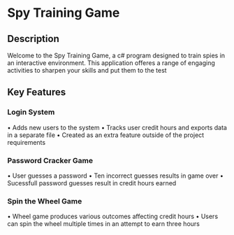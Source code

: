 # ﻿Spy Training Game
## Description

Welcome to the Spy Training Game, a c# program designed to train spies in an interactive environment. This application offeres a range of engaging activities to sharpen your skills and put them to the test

## Key Features

### Login System
• Adds new users to the system
• Tracks user credit hours and exports data in a separate file
• Created as an extra feature outside of the project requirements

### Password Cracker Game
• User guesses a password 
• Ten incorrect guesses results in game over
• Sucessfull password guesses result in credit hours earned

### Spin the Wheel Game
• Wheel game produces various outcomes affecting credit hours
• Users can spin the wheel multiple times in an attempt to earn three hours
